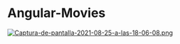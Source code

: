 # Angular-Movies
[![Captura-de-pantalla-2021-08-25-a-las-18-06-08.png](https://i.postimg.cc/KY4gz8FT/Captura-de-pantalla-2021-08-25-a-las-18-06-08.png)](https://postimg.cc/HJDLvHrW)


